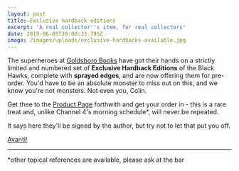```yaml
---
layout: post
title: Exclusive hardback editions
excerpt: 'A real collector''s item, for real collectors'
date: 2019-06-05T20:00:33.795Z
image: /images/uploads/exclusive-hardbacks-available.jpg
---
```

The superheroes at [Goldsboro Books](https://www.goldsborobooks.com/) have got their hands on a strictly limited and numbered set of **Exclusive Hardback Editions** of the Black Hawks, complete with **sprayed edges**, and are now offering them for pre-order. You'd have to be an absolute monster to miss out on this, and we know you're not monsters. Not even you, Colin.

Get thee to the [Product Page](https://www.goldsborobooks.com/product/the-black-hawks-exclusive-hardback-edition) forthwith and get your order in - this is a rare treat and, unlike Channel 4's morning schedule*, will never be repeated.

It says here they'll be signed by the author, but try not to let that put you off.

[Avanti!](https://www.goldsborobooks.com/product/the-black-hawks-exclusive-hardback-edition)

---

*other topical references are available, please ask at the bar
